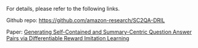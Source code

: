 For details, please refer to the following links.

Github repo: https://github.com/amazon-research/SC2QA-DRIL

Paper: [Generating Self-Contained and Summary-Centric Question Answer Pairs via Differentiable Reward Imitation Learning](https://arxiv.org/pdf/2109.04689.pdf)
